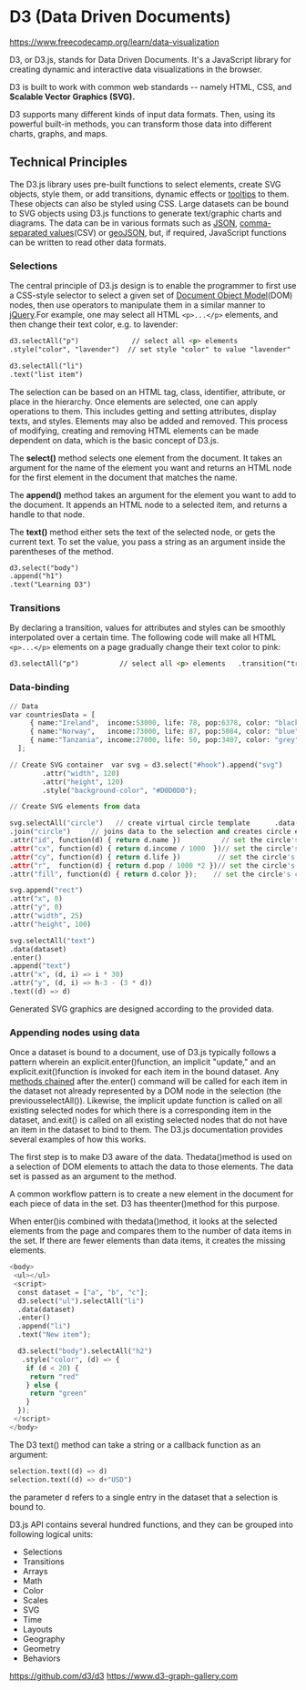 # D3 (Data Driven Documents)

<https://www.freecodecamp.org/learn/data-visualization>

D3, or D3.js, stands for Data Driven Documents. It's a JavaScript library for creating dynamic and interactive data visualizations in the browser.

D3 is built to work with common web standards -- namely HTML, CSS, and **Scalable Vector Graphics (SVG).**

D3 supports many different kinds of input data formats. Then, using its powerful built-in methods, you can transform those data into different charts, graphs, and maps.

## Technical Principles

The D3.js library uses pre-built functions to select elements, create SVG objects, style them, or add transitions, dynamic effects or [tooltips](https://en.wikipedia.org/wiki/Tooltip) to them. These objects can also be styled using CSS. Large datasets can be bound to SVG objects using D3.js functions to generate text/graphic charts and diagrams. The data can be in various formats such as [JSON](https://en.wikipedia.org/wiki/JSON), [comma-separated values](https://en.wikipedia.org/wiki/Comma-separated_values)(CSV) or [geoJSON](https://en.wikipedia.org/wiki/GeoJSON), but, if required, JavaScript functions can be written to read other data formats.

### Selections

The central principle of D3.js design is to enable the programmer to first use a CSS-style selector to select a given set of [Document Object Model](https://en.wikipedia.org/wiki/Document_Object_Model)(DOM) nodes, then use operators to manipulate them in a similar manner to [jQuery](https://en.wikipedia.org/wiki/JQuery).For example, one may select all HTML `<p>...</p>` elements, and then change their text color, e.g. to lavender:

```html
d3.selectAll("p")             // select all <p> elements
.style("color", "lavender")  // set style "color" to value "lavender"   .attr("class", "squares")   // set attribute "class" to value "squares"   .attr("x", 50);         // set attribute "x" (horizontal position) to value 50px

d3.selectAll("li")
.text("list item")
```

The selection can be based on an HTML tag, class, identifier, attribute, or place in the hierarchy. Once elements are selected, one can apply operations to them. This includes getting and setting attributes, display texts, and styles. Elements may also be added and removed. This process of modifying, creating and removing HTML elements can be made dependent on data, which is the basic concept of D3.js.

The **select()** method selects one element from the document. It takes an argument for the name of the element you want and returns an HTML node for the first element in the document that matches the name.

The **append()** method takes an argument for the element you want to add to the document. It appends an HTML node to a selected item, and returns a handle to that node.

The **text()** method either sets the text of the selected node, or gets the current text. To set the value, you pass a string as an argument inside the parentheses of the method.

```html
d3.select("body")
.append("h1")
.text("Learning D3")
```

### Transitions

By declaring a transition, values for attributes and styles can be smoothly interpolated over a certain time. The following code will make all HTML `<p>...</p>` elements on a page gradually change their text color to pink:

```html
d3.selectAll("p")          // select all <p> elements   .transition("trans_1")     // transition with name "trans_1"     .delay(0)                  // transition starting 0ms after trigger     .duration(500)             // transitioning for 500ms     .ease(d3.easeLinear)       // transition easing progression is linear...   .style("color", "pink");   // ... to color:pink
```

### Data-binding

```python
// Data
var countriesData = [
     { name:"Ireland",  income:53000, life: 78, pop:6378, color: "black"},
     { name:"Norway",   income:73000, life: 87, pop:5084, color: "blue" },
     { name:"Tanzania", income:27000, life: 50, pop:3407, color: "grey" }
  ];

// Create SVG container  var svg = d3.select("#hook").append("svg")
        .attr("width", 120)
        .attr("height", 120)
        .style("background-color", "#D0D0D0");

// Create SVG elements from data

svg.selectAll("circle")   // create virtual circle template      .data(countriesData)     // bind data
.join("circle")     // joins data to the selection and creates circle elements for each individual data
.attr("id", function(d) { return d.name })          // set the circle's id according to the country name
.attr("cx", function(d) { return d.income / 1000  })// set the circle's horizontal position according to income
.attr("cy", function(d) { return d.life })         // set the circle's vertical position according to life expectancy
.attr("r",  function(d) { return d.pop / 1000 *2 })// set the circle's radius according to country's population
.attr("fill", function(d) { return d.color });    // set the circle's color according to country's color

svg.append("rect")
.attr("x", 0)
.attr("y", 0)
.attr("width", 25)
.attr("height", 100)

svg.selectAll("text")
.data(dataset)
.enter()
.append("text")
.attr("x", (d, i) => i * 30)
.attr("y", (d, i) => h-3 - (3 * d))
.text((d) => d)
```

Generated SVG graphics are designed according to the provided data.

### Appending nodes using data

Once a dataset is bound to a document, use of D3.js typically follows a pattern wherein an explicit.enter()function, an implicit "update," and an explicit.exit()function is invoked for each item in the bound dataset. Any [methods chained](https://en.wikipedia.org/wiki/Method_chaining) after the.enter() command will be called for each item in the dataset not already represented by a DOM node in the selection (the previousselectAll()). Likewise, the implicit update function is called on all existing selected nodes for which there is a corresponding item in the dataset, and.exit() is called on all existing selected nodes that do not have an item in the dataset to bind to them. The D3.js documentation provides several examples of how this works.

The first step is to make D3 aware of the data. Thedata()method is used on a selection of DOM elements to attach the data to those elements. The data set is passed as an argument to the method.

A common workflow pattern is to create a new element in the document for each piece of data in the set. D3 has theenter()method for this purpose.

When enter()is combined with thedata()method, it looks at the selected elements from the page and compares them to the number of data items in the set. If there are fewer elements than data items, it creates the missing elements.

```python
<body>
 <ul></ul>
 <script>
  const dataset = ["a", "b", "c"];
  d3.select("ul").selectAll("li")
  .data(dataset)
  .enter()
  .append("li")
  .text("New item");

  d3.select("body").selectAll("h2")
   .style("color", (d) => {
    if (d < 20) {
     return "red"
    } else {
     return "green"
    }
  });
 </script>
</body>
```

The D3 text() method can take a string or a callback function as an argument:

```python
selection.text((d) => d)
selection.text((d) => d+"USD")
```

the parameter d refers to a single entry in the dataset that a selection is bound to.

D3.js API contains several hundred functions, and they can be grouped into following logical units:

- Selections
- Transitions
- Arrays
- Math
- Color
- Scales
- SVG
- Time
- Layouts
- Geography
- Geometry
- Behaviors

<https://github.com/d3/d3>
<https://www.d3-graph-gallery.com>
